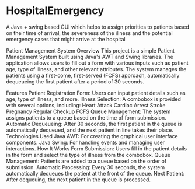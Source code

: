 # HospitalEmergency
A Java + swing based GUI which helps to assign priorities to patients based on their time of arrival, the severeness of the illness and the potential emergency cases that might arrive at the hospital

Patient Management System
Overview
This project is a simple Patient Management System built using Java's AWT and Swing libraries. The application allows users to fill out a form with various inputs such as patient age, type of illness, and other relevant attributes. The system manages the patients using a first-come, first-served (FCFS) approach, automatically dequeueing the first patient after a period of 30 seconds.

Features
Patient Registration Form: Users can input patient details such as age, type of illness, and more.
Illness Selection: A combobox is provided with several options, including:
Heart Attack
Cardiac Arrest
Stroke
Pregnancy
Regular Checkup
FCFS Queue Management: The system assigns patients to a queue based on the time of form submission.
Automatic Dequeueing: After 30 seconds, the first patient in the queue is automatically dequeued, and the next patient in line takes their place.
Technologies Used
Java AWT: For creating the graphical user interface components.
Java Swing: For handling events and managing user interactions.
How It Works
Form Submission: Users fill in the patient details in the form and select the type of illness from the combobox.
Queue Management: Patients are added to a queue based on the order of submission.
Automatic Processing: Every 30 seconds, the system automatically dequeues the patient at the front of the queue.
Next Patient: After dequeuing, the next patient in the queue is processed.
